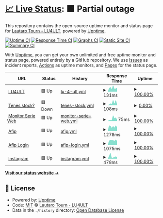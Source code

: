 # [📈 Live Status](https://lu4ult.github.io/upptime): <!--live status--> **🟧 Partial outage**

This repository contains the open-source uptime monitor and status page for [Lautaro Tourn - LU4ULT](https://lu4ult.com), powered by [Upptime](https://github.com/upptime/upptime).

[![Uptime CI](https://github.com/lu4ult/upptime/workflows/Uptime%20CI/badge.svg)](https://github.com/lu4ult/upptime/actions?query=workflow%3A%22Uptime+CI%22)
[![Response Time CI](https://github.com/lu4ult/upptime/workflows/Response%20Time%20CI/badge.svg)](https://github.com/lu4ult/upptime/actions?query=workflow%3A%22Response+Time+CI%22)
[![Graphs CI](https://github.com/lu4ult/upptime/workflows/Graphs%20CI/badge.svg)](https://github.com/lu4ult/upptime/actions?query=workflow%3A%22Graphs+CI%22)
[![Static Site CI](https://github.com/lu4ult/upptime/workflows/Static%20Site%20CI/badge.svg)](https://github.com/lu4ult/upptime/actions?query=workflow%3A%22Static+Site+CI%22)
[![Summary CI](https://github.com/lu4ult/upptime/workflows/Summary%20CI/badge.svg)](https://github.com/lu4ult/upptime/actions?query=workflow%3A%22Summary+CI%22)

With [Upptime](https://upptime.js.org), you can get your own unlimited and free uptime monitor and status page, powered entirely by a GitHub repository. We use [Issues](https://github.com/lu4ult/upptime/issues) as incident reports, [Actions](https://github.com/lu4ult/upptime/actions) as uptime monitors, and [Pages](https://lu4ult.github.io/upptime) for the status page.

<!--start: status pages-->
<!-- This summary is generated by Upptime (https://github.com/upptime/upptime) -->
<!-- Do not edit this manually, your changes will be overwritten -->
<!-- prettier-ignore -->
| URL | Status | History | Response Time | Uptime |
| --- | ------ | ------- | ------------- | ------ |
| <img alt="" src="https://icons.duckduckgo.com/ip3/lu4ult.com.ico" height="13"> [LU4ULT](https://lu4ult.com) | 🟩 Up | [lu-4-ult.yml](https://github.com/lu4ult/upptime/commits/HEAD/history/lu-4-ult.yml) | <details><summary><img alt="Response time graph" src="./graphs/lu-4-ult/response-time-week.png" height="20"> 131ms</summary><br><a href="https://lu4ult.github.io/upptime/history/lu-4-ult"><img alt="Response time 218" src="https://img.shields.io/endpoint?url=https%3A%2F%2Fraw.githubusercontent.com%2Flu4ult%2Fupptime%2FHEAD%2Fapi%2Flu-4-ult%2Fresponse-time.json"></a><br><a href="https://lu4ult.github.io/upptime/history/lu-4-ult"><img alt="24-hour response time 246" src="https://img.shields.io/endpoint?url=https%3A%2F%2Fraw.githubusercontent.com%2Flu4ult%2Fupptime%2FHEAD%2Fapi%2Flu-4-ult%2Fresponse-time-day.json"></a><br><a href="https://lu4ult.github.io/upptime/history/lu-4-ult"><img alt="7-day response time 131" src="https://img.shields.io/endpoint?url=https%3A%2F%2Fraw.githubusercontent.com%2Flu4ult%2Fupptime%2FHEAD%2Fapi%2Flu-4-ult%2Fresponse-time-week.json"></a><br><a href="https://lu4ult.github.io/upptime/history/lu-4-ult"><img alt="30-day response time 112" src="https://img.shields.io/endpoint?url=https%3A%2F%2Fraw.githubusercontent.com%2Flu4ult%2Fupptime%2FHEAD%2Fapi%2Flu-4-ult%2Fresponse-time-month.json"></a><br><a href="https://lu4ult.github.io/upptime/history/lu-4-ult"><img alt="1-year response time 203" src="https://img.shields.io/endpoint?url=https%3A%2F%2Fraw.githubusercontent.com%2Flu4ult%2Fupptime%2FHEAD%2Fapi%2Flu-4-ult%2Fresponse-time-year.json"></a></details> | <details><summary><a href="https://lu4ult.github.io/upptime/history/lu-4-ult">100.00%</a></summary><a href="https://lu4ult.github.io/upptime/history/lu-4-ult"><img alt="All-time uptime 97.88%" src="https://img.shields.io/endpoint?url=https%3A%2F%2Fraw.githubusercontent.com%2Flu4ult%2Fupptime%2FHEAD%2Fapi%2Flu-4-ult%2Fuptime.json"></a><br><a href="https://lu4ult.github.io/upptime/history/lu-4-ult"><img alt="24-hour uptime 100.00%" src="https://img.shields.io/endpoint?url=https%3A%2F%2Fraw.githubusercontent.com%2Flu4ult%2Fupptime%2FHEAD%2Fapi%2Flu-4-ult%2Fuptime-day.json"></a><br><a href="https://lu4ult.github.io/upptime/history/lu-4-ult"><img alt="7-day uptime 100.00%" src="https://img.shields.io/endpoint?url=https%3A%2F%2Fraw.githubusercontent.com%2Flu4ult%2Fupptime%2FHEAD%2Fapi%2Flu-4-ult%2Fuptime-week.json"></a><br><a href="https://lu4ult.github.io/upptime/history/lu-4-ult"><img alt="30-day uptime 100.00%" src="https://img.shields.io/endpoint?url=https%3A%2F%2Fraw.githubusercontent.com%2Flu4ult%2Fupptime%2FHEAD%2Fapi%2Flu-4-ult%2Fuptime-month.json"></a><br><a href="https://lu4ult.github.io/upptime/history/lu-4-ult"><img alt="1-year uptime 97.24%" src="https://img.shields.io/endpoint?url=https%3A%2F%2Fraw.githubusercontent.com%2Flu4ult%2Fupptime%2FHEAD%2Fapi%2Flu-4-ult%2Fuptime-year.json"></a></details>
| <img alt="" src="https://icons.duckduckgo.com/ip3/friendly-bublanina-3c840e.netlify.app.ico" height="13"> [Tenes stock?](https://friendly-bublanina-3c840e.netlify.app/) | 🟥 Down | [tenes-stock.yml](https://github.com/lu4ult/upptime/commits/HEAD/history/tenes-stock.yml) | <details><summary><img alt="Response time graph" src="./graphs/tenes-stock/response-time-week.png" height="20"> 108ms</summary><br><a href="https://lu4ult.github.io/upptime/history/tenes-stock"><img alt="Response time 164" src="https://img.shields.io/endpoint?url=https%3A%2F%2Fraw.githubusercontent.com%2Flu4ult%2Fupptime%2FHEAD%2Fapi%2Ftenes-stock%2Fresponse-time.json"></a><br><a href="https://lu4ult.github.io/upptime/history/tenes-stock"><img alt="24-hour response time 96" src="https://img.shields.io/endpoint?url=https%3A%2F%2Fraw.githubusercontent.com%2Flu4ult%2Fupptime%2FHEAD%2Fapi%2Ftenes-stock%2Fresponse-time-day.json"></a><br><a href="https://lu4ult.github.io/upptime/history/tenes-stock"><img alt="7-day response time 108" src="https://img.shields.io/endpoint?url=https%3A%2F%2Fraw.githubusercontent.com%2Flu4ult%2Fupptime%2FHEAD%2Fapi%2Ftenes-stock%2Fresponse-time-week.json"></a><br><a href="https://lu4ult.github.io/upptime/history/tenes-stock"><img alt="30-day response time 81" src="https://img.shields.io/endpoint?url=https%3A%2F%2Fraw.githubusercontent.com%2Flu4ult%2Fupptime%2FHEAD%2Fapi%2Ftenes-stock%2Fresponse-time-month.json"></a><br><a href="https://lu4ult.github.io/upptime/history/tenes-stock"><img alt="1-year response time 106" src="https://img.shields.io/endpoint?url=https%3A%2F%2Fraw.githubusercontent.com%2Flu4ult%2Fupptime%2FHEAD%2Fapi%2Ftenes-stock%2Fresponse-time-year.json"></a></details> | <details><summary><a href="https://lu4ult.github.io/upptime/history/tenes-stock">0.00%</a></summary><a href="https://lu4ult.github.io/upptime/history/tenes-stock"><img alt="All-time uptime 14.56%" src="https://img.shields.io/endpoint?url=https%3A%2F%2Fraw.githubusercontent.com%2Flu4ult%2Fupptime%2FHEAD%2Fapi%2Ftenes-stock%2Fuptime.json"></a><br><a href="https://lu4ult.github.io/upptime/history/tenes-stock"><img alt="24-hour uptime 0.00%" src="https://img.shields.io/endpoint?url=https%3A%2F%2Fraw.githubusercontent.com%2Flu4ult%2Fupptime%2FHEAD%2Fapi%2Ftenes-stock%2Fuptime-day.json"></a><br><a href="https://lu4ult.github.io/upptime/history/tenes-stock"><img alt="7-day uptime 0.00%" src="https://img.shields.io/endpoint?url=https%3A%2F%2Fraw.githubusercontent.com%2Flu4ult%2Fupptime%2FHEAD%2Fapi%2Ftenes-stock%2Fuptime-week.json"></a><br><a href="https://lu4ult.github.io/upptime/history/tenes-stock"><img alt="30-day uptime 0.00%" src="https://img.shields.io/endpoint?url=https%3A%2F%2Fraw.githubusercontent.com%2Flu4ult%2Fupptime%2FHEAD%2Fapi%2Ftenes-stock%2Fuptime-month.json"></a><br><a href="https://lu4ult.github.io/upptime/history/tenes-stock"><img alt="1-year uptime 0.00%" src="https://img.shields.io/endpoint?url=https%3A%2F%2Fraw.githubusercontent.com%2Flu4ult%2Fupptime%2FHEAD%2Fapi%2Ftenes-stock%2Fuptime-year.json"></a></details>
| <img alt="" src="https://icons.duckduckgo.com/ip3/playful-paletas-599515.netlify.app.ico" height="13"> [Monitor Serie Web](https://playful-paletas-599515.netlify.app/) | 🟩 Up | [monitor-serie-web.yml](https://github.com/lu4ult/upptime/commits/HEAD/history/monitor-serie-web.yml) | <details><summary><img alt="Response time graph" src="./graphs/monitor-serie-web/response-time-week.png" height="20"> 75ms</summary><br><a href="https://lu4ult.github.io/upptime/history/monitor-serie-web"><img alt="Response time 180" src="https://img.shields.io/endpoint?url=https%3A%2F%2Fraw.githubusercontent.com%2Flu4ult%2Fupptime%2FHEAD%2Fapi%2Fmonitor-serie-web%2Fresponse-time.json"></a><br><a href="https://lu4ult.github.io/upptime/history/monitor-serie-web"><img alt="24-hour response time 124" src="https://img.shields.io/endpoint?url=https%3A%2F%2Fraw.githubusercontent.com%2Flu4ult%2Fupptime%2FHEAD%2Fapi%2Fmonitor-serie-web%2Fresponse-time-day.json"></a><br><a href="https://lu4ult.github.io/upptime/history/monitor-serie-web"><img alt="7-day response time 75" src="https://img.shields.io/endpoint?url=https%3A%2F%2Fraw.githubusercontent.com%2Flu4ult%2Fupptime%2FHEAD%2Fapi%2Fmonitor-serie-web%2Fresponse-time-week.json"></a><br><a href="https://lu4ult.github.io/upptime/history/monitor-serie-web"><img alt="30-day response time 78" src="https://img.shields.io/endpoint?url=https%3A%2F%2Fraw.githubusercontent.com%2Flu4ult%2Fupptime%2FHEAD%2Fapi%2Fmonitor-serie-web%2Fresponse-time-month.json"></a><br><a href="https://lu4ult.github.io/upptime/history/monitor-serie-web"><img alt="1-year response time 161" src="https://img.shields.io/endpoint?url=https%3A%2F%2Fraw.githubusercontent.com%2Flu4ult%2Fupptime%2FHEAD%2Fapi%2Fmonitor-serie-web%2Fresponse-time-year.json"></a></details> | <details><summary><a href="https://lu4ult.github.io/upptime/history/monitor-serie-web">100.00%</a></summary><a href="https://lu4ult.github.io/upptime/history/monitor-serie-web"><img alt="All-time uptime 100.00%" src="https://img.shields.io/endpoint?url=https%3A%2F%2Fraw.githubusercontent.com%2Flu4ult%2Fupptime%2FHEAD%2Fapi%2Fmonitor-serie-web%2Fuptime.json"></a><br><a href="https://lu4ult.github.io/upptime/history/monitor-serie-web"><img alt="24-hour uptime 100.00%" src="https://img.shields.io/endpoint?url=https%3A%2F%2Fraw.githubusercontent.com%2Flu4ult%2Fupptime%2FHEAD%2Fapi%2Fmonitor-serie-web%2Fuptime-day.json"></a><br><a href="https://lu4ult.github.io/upptime/history/monitor-serie-web"><img alt="7-day uptime 100.00%" src="https://img.shields.io/endpoint?url=https%3A%2F%2Fraw.githubusercontent.com%2Flu4ult%2Fupptime%2FHEAD%2Fapi%2Fmonitor-serie-web%2Fuptime-week.json"></a><br><a href="https://lu4ult.github.io/upptime/history/monitor-serie-web"><img alt="30-day uptime 100.00%" src="https://img.shields.io/endpoint?url=https%3A%2F%2Fraw.githubusercontent.com%2Flu4ult%2Fupptime%2FHEAD%2Fapi%2Fmonitor-serie-web%2Fuptime-month.json"></a><br><a href="https://lu4ult.github.io/upptime/history/monitor-serie-web"><img alt="1-year uptime 100.00%" src="https://img.shields.io/endpoint?url=https%3A%2F%2Fraw.githubusercontent.com%2Flu4ult%2Fupptime%2FHEAD%2Fapi%2Fmonitor-serie-web%2Fuptime-year.json"></a></details>
| <img alt="" src="https://icons.duckduckgo.com/ip3/www.afip.gob.ar.ico" height="13"> [Afip](https://www.afip.gob.ar/landing/default.asp) | 🟩 Up | [afip.yml](https://github.com/lu4ult/upptime/commits/HEAD/history/afip.yml) | <details><summary><img alt="Response time graph" src="./graphs/afip/response-time-week.png" height="20"> 1278ms</summary><br><a href="https://lu4ult.github.io/upptime/history/afip"><img alt="Response time 1612" src="https://img.shields.io/endpoint?url=https%3A%2F%2Fraw.githubusercontent.com%2Flu4ult%2Fupptime%2FHEAD%2Fapi%2Fafip%2Fresponse-time.json"></a><br><a href="https://lu4ult.github.io/upptime/history/afip"><img alt="24-hour response time 1228" src="https://img.shields.io/endpoint?url=https%3A%2F%2Fraw.githubusercontent.com%2Flu4ult%2Fupptime%2FHEAD%2Fapi%2Fafip%2Fresponse-time-day.json"></a><br><a href="https://lu4ult.github.io/upptime/history/afip"><img alt="7-day response time 1278" src="https://img.shields.io/endpoint?url=https%3A%2F%2Fraw.githubusercontent.com%2Flu4ult%2Fupptime%2FHEAD%2Fapi%2Fafip%2Fresponse-time-week.json"></a><br><a href="https://lu4ult.github.io/upptime/history/afip"><img alt="30-day response time 1404" src="https://img.shields.io/endpoint?url=https%3A%2F%2Fraw.githubusercontent.com%2Flu4ult%2Fupptime%2FHEAD%2Fapi%2Fafip%2Fresponse-time-month.json"></a><br><a href="https://lu4ult.github.io/upptime/history/afip"><img alt="1-year response time 1551" src="https://img.shields.io/endpoint?url=https%3A%2F%2Fraw.githubusercontent.com%2Flu4ult%2Fupptime%2FHEAD%2Fapi%2Fafip%2Fresponse-time-year.json"></a></details> | <details><summary><a href="https://lu4ult.github.io/upptime/history/afip">100.00%</a></summary><a href="https://lu4ult.github.io/upptime/history/afip"><img alt="All-time uptime 99.96%" src="https://img.shields.io/endpoint?url=https%3A%2F%2Fraw.githubusercontent.com%2Flu4ult%2Fupptime%2FHEAD%2Fapi%2Fafip%2Fuptime.json"></a><br><a href="https://lu4ult.github.io/upptime/history/afip"><img alt="24-hour uptime 100.00%" src="https://img.shields.io/endpoint?url=https%3A%2F%2Fraw.githubusercontent.com%2Flu4ult%2Fupptime%2FHEAD%2Fapi%2Fafip%2Fuptime-day.json"></a><br><a href="https://lu4ult.github.io/upptime/history/afip"><img alt="7-day uptime 100.00%" src="https://img.shields.io/endpoint?url=https%3A%2F%2Fraw.githubusercontent.com%2Flu4ult%2Fupptime%2FHEAD%2Fapi%2Fafip%2Fuptime-week.json"></a><br><a href="https://lu4ult.github.io/upptime/history/afip"><img alt="30-day uptime 100.00%" src="https://img.shields.io/endpoint?url=https%3A%2F%2Fraw.githubusercontent.com%2Flu4ult%2Fupptime%2FHEAD%2Fapi%2Fafip%2Fuptime-month.json"></a><br><a href="https://lu4ult.github.io/upptime/history/afip"><img alt="1-year uptime 99.95%" src="https://img.shields.io/endpoint?url=https%3A%2F%2Fraw.githubusercontent.com%2Flu4ult%2Fupptime%2FHEAD%2Fapi%2Fafip%2Fuptime-year.json"></a></details>
| <img alt="" src="https://icons.duckduckgo.com/ip3/auth.afip.gob.ar.ico" height="13"> [Afip Login](https://auth.afip.gob.ar/contribuyente_/login.xhtml) | 🟩 Up | [afip-login.yml](https://github.com/lu4ult/upptime/commits/HEAD/history/afip-login.yml) | <details><summary><img alt="Response time graph" src="./graphs/afip-login/response-time-week.png" height="20"> 1075ms</summary><br><a href="https://lu4ult.github.io/upptime/history/afip-login"><img alt="Response time 1385" src="https://img.shields.io/endpoint?url=https%3A%2F%2Fraw.githubusercontent.com%2Flu4ult%2Fupptime%2FHEAD%2Fapi%2Fafip-login%2Fresponse-time.json"></a><br><a href="https://lu4ult.github.io/upptime/history/afip-login"><img alt="24-hour response time 1076" src="https://img.shields.io/endpoint?url=https%3A%2F%2Fraw.githubusercontent.com%2Flu4ult%2Fupptime%2FHEAD%2Fapi%2Fafip-login%2Fresponse-time-day.json"></a><br><a href="https://lu4ult.github.io/upptime/history/afip-login"><img alt="7-day response time 1075" src="https://img.shields.io/endpoint?url=https%3A%2F%2Fraw.githubusercontent.com%2Flu4ult%2Fupptime%2FHEAD%2Fapi%2Fafip-login%2Fresponse-time-week.json"></a><br><a href="https://lu4ult.github.io/upptime/history/afip-login"><img alt="30-day response time 1194" src="https://img.shields.io/endpoint?url=https%3A%2F%2Fraw.githubusercontent.com%2Flu4ult%2Fupptime%2FHEAD%2Fapi%2Fafip-login%2Fresponse-time-month.json"></a><br><a href="https://lu4ult.github.io/upptime/history/afip-login"><img alt="1-year response time 1321" src="https://img.shields.io/endpoint?url=https%3A%2F%2Fraw.githubusercontent.com%2Flu4ult%2Fupptime%2FHEAD%2Fapi%2Fafip-login%2Fresponse-time-year.json"></a></details> | <details><summary><a href="https://lu4ult.github.io/upptime/history/afip-login">100.00%</a></summary><a href="https://lu4ult.github.io/upptime/history/afip-login"><img alt="All-time uptime 99.93%" src="https://img.shields.io/endpoint?url=https%3A%2F%2Fraw.githubusercontent.com%2Flu4ult%2Fupptime%2FHEAD%2Fapi%2Fafip-login%2Fuptime.json"></a><br><a href="https://lu4ult.github.io/upptime/history/afip-login"><img alt="24-hour uptime 100.00%" src="https://img.shields.io/endpoint?url=https%3A%2F%2Fraw.githubusercontent.com%2Flu4ult%2Fupptime%2FHEAD%2Fapi%2Fafip-login%2Fuptime-day.json"></a><br><a href="https://lu4ult.github.io/upptime/history/afip-login"><img alt="7-day uptime 100.00%" src="https://img.shields.io/endpoint?url=https%3A%2F%2Fraw.githubusercontent.com%2Flu4ult%2Fupptime%2FHEAD%2Fapi%2Fafip-login%2Fuptime-week.json"></a><br><a href="https://lu4ult.github.io/upptime/history/afip-login"><img alt="30-day uptime 100.00%" src="https://img.shields.io/endpoint?url=https%3A%2F%2Fraw.githubusercontent.com%2Flu4ult%2Fupptime%2FHEAD%2Fapi%2Fafip-login%2Fuptime-month.json"></a><br><a href="https://lu4ult.github.io/upptime/history/afip-login"><img alt="1-year uptime 99.91%" src="https://img.shields.io/endpoint?url=https%3A%2F%2Fraw.githubusercontent.com%2Flu4ult%2Fupptime%2FHEAD%2Fapi%2Fafip-login%2Fuptime-year.json"></a></details>
| <img alt="" src="https://icons.duckduckgo.com/ip3/www.instagram.com.ico" height="13"> [Instagram](https://www.instagram.com/) | 🟩 Up | [instagram.yml](https://github.com/lu4ult/upptime/commits/HEAD/history/instagram.yml) | <details><summary><img alt="Response time graph" src="./graphs/instagram/response-time-week.png" height="20"> 478ms</summary><br><a href="https://lu4ult.github.io/upptime/history/instagram"><img alt="Response time 427" src="https://img.shields.io/endpoint?url=https%3A%2F%2Fraw.githubusercontent.com%2Flu4ult%2Fupptime%2FHEAD%2Fapi%2Finstagram%2Fresponse-time.json"></a><br><a href="https://lu4ult.github.io/upptime/history/instagram"><img alt="24-hour response time 427" src="https://img.shields.io/endpoint?url=https%3A%2F%2Fraw.githubusercontent.com%2Flu4ult%2Fupptime%2FHEAD%2Fapi%2Finstagram%2Fresponse-time-day.json"></a><br><a href="https://lu4ult.github.io/upptime/history/instagram"><img alt="7-day response time 478" src="https://img.shields.io/endpoint?url=https%3A%2F%2Fraw.githubusercontent.com%2Flu4ult%2Fupptime%2FHEAD%2Fapi%2Finstagram%2Fresponse-time-week.json"></a><br><a href="https://lu4ult.github.io/upptime/history/instagram"><img alt="30-day response time 498" src="https://img.shields.io/endpoint?url=https%3A%2F%2Fraw.githubusercontent.com%2Flu4ult%2Fupptime%2FHEAD%2Fapi%2Finstagram%2Fresponse-time-month.json"></a><br><a href="https://lu4ult.github.io/upptime/history/instagram"><img alt="1-year response time 418" src="https://img.shields.io/endpoint?url=https%3A%2F%2Fraw.githubusercontent.com%2Flu4ult%2Fupptime%2FHEAD%2Fapi%2Finstagram%2Fresponse-time-year.json"></a></details> | <details><summary><a href="https://lu4ult.github.io/upptime/history/instagram">100.00%</a></summary><a href="https://lu4ult.github.io/upptime/history/instagram"><img alt="All-time uptime 99.46%" src="https://img.shields.io/endpoint?url=https%3A%2F%2Fraw.githubusercontent.com%2Flu4ult%2Fupptime%2FHEAD%2Fapi%2Finstagram%2Fuptime.json"></a><br><a href="https://lu4ult.github.io/upptime/history/instagram"><img alt="24-hour uptime 100.00%" src="https://img.shields.io/endpoint?url=https%3A%2F%2Fraw.githubusercontent.com%2Flu4ult%2Fupptime%2FHEAD%2Fapi%2Finstagram%2Fuptime-day.json"></a><br><a href="https://lu4ult.github.io/upptime/history/instagram"><img alt="7-day uptime 100.00%" src="https://img.shields.io/endpoint?url=https%3A%2F%2Fraw.githubusercontent.com%2Flu4ult%2Fupptime%2FHEAD%2Fapi%2Finstagram%2Fuptime-week.json"></a><br><a href="https://lu4ult.github.io/upptime/history/instagram"><img alt="30-day uptime 100.00%" src="https://img.shields.io/endpoint?url=https%3A%2F%2Fraw.githubusercontent.com%2Flu4ult%2Fupptime%2FHEAD%2Fapi%2Finstagram%2Fuptime-month.json"></a><br><a href="https://lu4ult.github.io/upptime/history/instagram"><img alt="1-year uptime 99.30%" src="https://img.shields.io/endpoint?url=https%3A%2F%2Fraw.githubusercontent.com%2Flu4ult%2Fupptime%2FHEAD%2Fapi%2Finstagram%2Fuptime-year.json"></a></details>

<!--end: status pages-->

[**Visit our status website →**](https://lu4ult.github.io/upptime)

## 📄 License

- Powered by: [Upptime](https://github.com/upptime/upptime)
- Code: [MIT](./LICENSE) © [Lautaro Tourn - LU4ULT](https://lu4ult.com)
- Data in the `./history` directory: [Open Database License](https://opendatacommons.org/licenses/odbl/1-0/)
